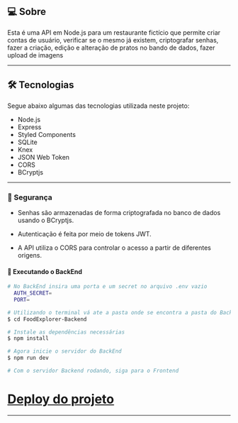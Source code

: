 ## 💻 Sobre

Esta é uma API em Node.js para um restaurante fictício que permite criar contas de usuário, verificar se o mesmo já existem, criptografar senhas, fazer a criação, edição e alteração de pratos no bando de dados, fazer upload de imagens

---

## 🛠 Tecnologias

Segue abaixo algumas das tecnologias utilizada neste projeto:

- Node.js
- Express
- Styled Components
- SQLite
- Knex
- JSON Web Token
- CORS
- BCryptjs

---

### 🚧 Segurança

- Senhas são armazenadas de forma criptografada no banco de dados usando o BCryptjs.

- Autenticação é feita por meio de tokens JWT.

- A API utiliza o CORS para controlar o acesso a partir de diferentes origens.

#### 🚧 Executando o BackEnd

```bash
# No BackEnd insira uma porta e um secret no arquivo .env vazio
  AUTH_SECRET=
  PORT=

# Utilizando o terminal vá ate a pasta onde se encontra a pasta do Backend
$ cd FoodExplorer-Backend

# Instale as dependências necessárias
$ npm install

# Agora inicie o servidor do BackEnd
$ npm run dev

# Com o servidor Backend rodando, siga para o Frontend
```
# [Deploy do projeto](https://food-explorer-0089.netlify.app/)
---
